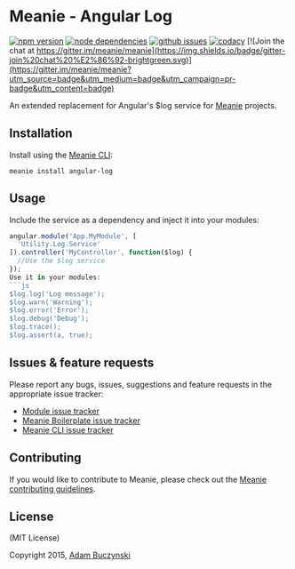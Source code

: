 # Meanie - Angular Log

[![npm version](https://img.shields.io/npm/v/meanie-angular-log.svg)](https://www.npmjs.com/package/meanie-angular-log)
[![node dependencies](https://david-dm.org/meanie/angular-log.svg)](https://david-dm.org/meanie/angular-log)
[![github issues](https://img.shields.io/github/issues/meanie/angular-log.svg)](https://github.com/meanie/angular-log/issues)
[![codacy](https://img.shields.io/codacy/abcdefgh.svg)](https://www.codacy.com/app/meanie/angular-log)
[![Join the chat at https://gitter.im/meanie/meanie](https://img.shields.io/badge/gitter-join%20chat%20%E2%86%92-brightgreen.svg)](https://gitter.im/meanie/meanie?utm_source=badge&utm_medium=badge&utm_campaign=pr-badge&utm_content=badge)

An extended replacement for Angular's $log service for [Meanie](https://github.com/meanie/meanie) projects.

## Installation
Install using the [Meanie CLI](https://www.npmjs.com/package/meanie):
```shell
meanie install angular-log
```

## Usage
Include the service as a dependency and inject it into your modules:
```js
angular.module('App.MyModule', [
  'Utility.Log.Service'
]).controller('MyController', function($log) {
  //Use the $log service
});
Use it in your modules:
```js
$log.log('Log message');
$log.warn('Warning');
$log.error('Error');
$log.debug('Debug');
$log.trace();
$log.assert(a, true);
```

## Issues & feature requests
Please report any bugs, issues, suggestions and feature requests in the appropriate issue tracker:
* [Module issue tracker](https://github.com/meanie/angular-log/issues)
* [Meanie Boilerplate issue tracker](https://github.com/meanie/boilerplate/issues)
* [Meanie CLI issue tracker](https://github.com/meanie/meanie/issues)

## Contributing
If you would like to contribute to Meanie, please check out the [Meanie contributing guidelines](https://github.com/meanie/meanie/blob/master/CONTRIBUTING.md).

## License
(MIT License)

Copyright 2015, [Adam Buczynski](http://adambuczynski.com)
